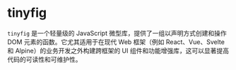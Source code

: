# tinyfig

`tinyfig` 是一个轻量级的 JavaScript 微型库，提供了一组以声明方式创建和操作 DOM 元素的函数。它尤其适用于在现代 Web 框架（例如 React、Vue、Svelte 和 Alpine）的业务开发之外构建跨框架的 UI 组件和功能增强库，这可以显著提高代码的可读性和可维护性。
